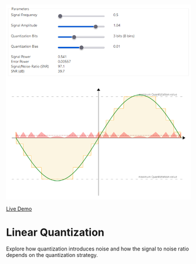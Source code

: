 ![Screenshot of the app](preview.png)

[Live Demo](https://static.laszlokorte.de/linear-quantization/)

# Linear Quantization

Explore how quantization introduces noise and how the signal to noise ratio depends on the quantization strategy.